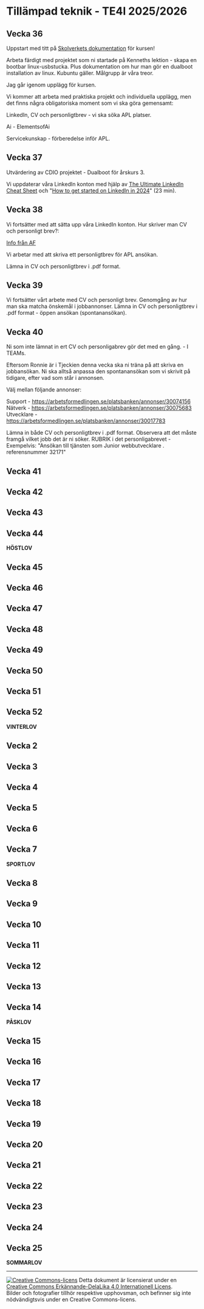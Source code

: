 # Tillämpad teknik - TE4I 2025/2026    

## Vecka 36   

Uppstart med titt på [Skolverkets dokumentation](https://www.skolverket.se/undervisning/gymnasieskolan/program-och-amnen-i-gymnasieskolan/hitta-program-och-amnen-i-gymnasieskolan-gy25/amne-gy2025?url=907561864%2Fsyllabuscw%2Fjsp%2Fsubject.htm%3FsubjectCode%3DTILT%26courseCode%3DTILT100TX%26date%3D2025-08-31%26lang%3D%26tos%3Dgy&sv.url=12.467ba038192d14ade318a#anchor_TILT100TX) för kursen!  

Arbeta färdigt med projektet som ni startade på Kenneths lektion - skapa en bootbar linux-usbstucka. Plus dokumentation om hur man gör en dualboot installation av linux. Kubuntu gäller. Målgrupp är våra treor.  

Jag går igenom upplägg för kursen.  

Vi kommer att arbeta med praktiska projekt och individuella upplägg, men det finns några obligatoriska moment som vi ska göra gemensamt:  

LinkedIn, CV och personligtbrev - vi ska söka APL platser.  

Ai - ElementsofAi  

Servicekunskap - förberedelse inför APL.  

## Vecka 37   
Utvärdering av CDIO projektet - Dualboot för årskurs 3.

Vi uppdaterar våra LinkedIn konton med hjälp av [The Ultimate LinkedIn Cheat Sheet](https://www.leisurejobs.com/staticpages/18285/the-ultimate-linkedin-cheat-sheet/) och "[How to get started on LinkedIn in 2024](https://www.youtube.com/watch?v=zwsOzdqmvqo)" (23 min). 

## Vecka 38   
Vi fortsätter med att sätta upp våra LinkedIn konton.
Hur skriver man CV och personligt brev?:

[Info från AF](https://arbetsformedlingen.se/for-arbetssokande/cv-ansokan-och-intervju)

Vi arbetar med att skriva ett personligtbrev för APL ansökan.

Lämna in CV och personligtbrev i .pdf format.

## Vecka 39   
Vi fortsätter vårt arbete med CV och personligt brev.
Genomgång av hur man ska matcha önskemål i jobbannonser.
Lämna in CV och personligtbrev i .pdf format - öppen ansökan (spontanansökan).

## Vecka 40   
Ni som inte lämnat in ert CV och personligabrev gör det med en gång. - I TEAMs.

Eftersom Ronnie är i Tjeckien denna vecka ska ni träna på att skriva en jobbansökan. Ni ska alltså anpassa den spontanansökan som vi skrivit på tidigare, efter vad som står i annonsen.

Välj mellan följande annonser:

Support - https://arbetsformedlingen.se/platsbanken/annonser/30074156
Nätverk - https://arbetsformedlingen.se/platsbanken/annonser/30075683
Utvecklare - https://arbetsformedlingen.se/platsbanken/annonser/30017783

Lämna in både CV och personligtbrev i .pdf format. Observera att det måste framgå vilket jobb det är ni söker.
RUBRIK i det personligabrevet - Exempelvis: "Ansökan till tjänsten som Junior webbutvecklare . referensnummer 32171"

## Vecka 41   


## Vecka 42   


## Vecka 43   


## Vecka 44   

**HÖSTLOV**   

## Vecka 45   


## Vecka 46   


## Vecka 47   


## Vecka 48   


## Vecka 49   


## Vecka 50   


## Vecka 51   


## Vecka 52   

**VINTERLOV**   

## Vecka 2   


## Vecka 3   


## Vecka 4   


## Vecka 5   


## Vecka 6   


## Vecka 7   

**SPORTLOV**   

## Vecka 8   


## Vecka 9   


## Vecka 10   


## Vecka 11   


## Vecka 12   


## Vecka 13   


## Vecka 14   

**PÅSKLOV**   
## Vecka 15   


## Vecka 16   


## Vecka 17   


## Vecka 18   


## Vecka 19   


## Vecka 20   


## Vecka 21   


## Vecka 22   


## Vecka 23   


## Vecka 24   


## Vecka 25   
**SOMMARLOV**   

---     
[![Creative Commons-licens](https://i.creativecommons.org/l/by-sa/4.0/80x15.png)](http://creativecommons.org/licenses/by-sa/4.0/) Detta dokument är licensierat under en [Creative Commons Erkännande-DelaLika 4.0 Internationell Licens](http://creativecommons.org/licenses/by-sa/4.0/).    
Bilder och fotografier tillhör respektive upphovsman, och befinner sig inte nödvändigtsvis under en Creative Commons-licens.
